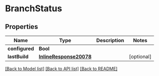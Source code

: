 # BranchStatus

## Properties
Name | Type | Description | Notes
------------ | ------------- | ------------- | -------------
**configured** | **Bool** |  | 
**lastBuild** | [**InlineResponse20078**](InlineResponse20078.md) |  | [optional] 

[[Back to Model list]](../README.md#documentation-for-models) [[Back to API list]](../README.md#documentation-for-api-endpoints) [[Back to README]](../README.md)


